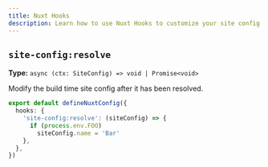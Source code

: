 ```yaml
---
title: Nuxt Hooks
description: Learn how to use Nuxt Hooks to customize your site config.
---
```


## `site-config:resolve`

**Type:** `async (ctx: SiteConfig) => void | Promise<void>`

Modify the build time site config after it has been resolved.

```ts
export default defineNuxtConfig({
  hooks: {
    'site-config:resolve': (siteConfig) => {
      if (process.env.FOO)
        siteConfig.name = 'Bar'
    },
  },
})
```



